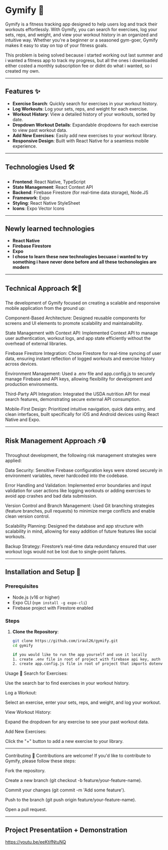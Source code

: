 # Gymify 💪

Gymify is a fitness tracking app designed to help users log and track their workouts effortlessly. With Gymify, you can search for exercises, log your sets, reps, and weight, and view your workout history in an organized and intuitive way. Whether you're a beginner or a seasoned gym-goer, Gymify makes it easy to stay on top of your fitness goals.

This problem is being solved because i started working out last summer and i wanted a fitness app to track my progress, but all the ones i downloaded either costed a monthly subscription fee or didnt do what i wanted, so i created my own.

---

## Features ✨

- **Exercise Search**: Quickly search for exercises in your workout history.
- **Log Workouts**: Log your sets, reps, and weight for each exercise.
- **Workout History**: View a detailed history of your workouts, sorted by date.
- **Dropdown Workout Details**: Expandable dropdowns for each exercise to view past workout data.
- **Add New Exercises**: Easily add new exercises to your workout library.
- **Responsive Design**: Built with React Native for a seamless mobile experience.

---

## Technologies Used 🛠️

- **Frontend**: React Native, TypeScript
- **State Management**: React Context API
- **Backend**: Firebase Firestore (for real-time data storage), Node.JS
- **Framework**: Expo
- **Styling**: React Native StyleSheet
- **Icons**: Expo Vector Icons

---

## Newly learned technologies

- **React Native**
- **Firebase Firestore**
- **Expo**
- **I chose to learn these new technologies becuase i wanted to try something i have never done before and all these techonologies are modern**

---

## Technical Approach 🛠️🧠
The development of Gymify focused on creating a scalable and responsive mobile application from the ground up:

Component-Based Architecture: Designed reusable components for screens and UI elements to promote scalability and maintainability.

State Management with Context API: Implemented Context API to manage user authentication, workout logs, and app state efficiently without the overhead of external libraries.

Firebase Firestore Integration: Chose Firestore for real-time syncing of user data, ensuring instant reflection of logged workouts and exercise history across devices.

Environment Management: Used a .env file and app.config.js to securely manage Firebase and API keys, allowing flexibility for development and production environments.

Third-Party API Integration: Integrated the USDA nutrition API for meal search features, demonstrating secure external API consumption.

Mobile-First Design: Prioritized intuitive navigation, quick data entry, and clean interfaces, built specifically for iOS and Android devices using React Native and Expo.

---

## Risk Management Approach ⚡🔒
Throughout development, the following risk management strategies were applied:

Data Security: Sensitive Firebase configuration keys were stored securely in environment variables, never hardcoded into the codebase.

Error Handling and Validation: Implemented error boundaries and input validation for user actions like logging workouts or adding exercises to avoid app crashes and bad data submission.

Version Control and Branch Management: Used Git branching strategies (feature branches, pull requests) to minimize merge conflicts and enable clean version control.

Scalability Planning: Designed the database and app structure with scalability in mind, allowing for easy addition of future features like social workouts.

Backup Strategy: Firestore’s real-time data redundancy ensured that user workout logs would not be lost due to single-point failures.

---

## Installation and Setup 🚀

### Prerequisites
- Node.js (v16 or higher)
- Expo CLI (`npm install -g expo-cli`)
- Firebase project with Firestore enabled

### Steps
1. **Clone the Repository**:
   ```bash
   git clone https://github.com/iraul26/gymify.git
   cd gymify

   if you would like to run the app yourself and use it locally
   1. create .env file in root of project with firebase api key, auth domain, project id, storage bucket, sender id, app id, and usda third party api key.
   2. create app.config.js file in root of project that imports dotenv and has your firebaseConfig setup in the extra module


Usage 📱
Search for Exercises:

Use the search bar to find exercises in your workout history.

Log a Workout:

Select an exercise, enter your sets, reps, and weight, and log your workout.

View Workout History:

Expand the dropdown for any exercise to see your past workout data.

Add New Exercises:

Click the "+" button to add a new exercise to your library.

---

Contributing 🤝
Contributions are welcome! If you'd like to contribute to Gymify, please follow these steps:

Fork the repository.

Create a new branch (git checkout -b feature/your-feature-name).

Commit your changes (git commit -m 'Add some feature').

Push to the branch (git push origin feature/your-feature-name).

Open a pull request.

---

## Project Presentatiion + Demonstration
https://youtu.be/eeKtifNtuNQ
